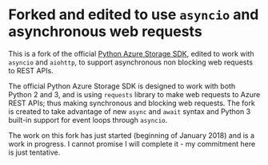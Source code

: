 # Forked and edited to use `asyncio` and asynchronous web requests

This is a fork of the official [Python Azure Storage SDK](https://github.com/Azure/azure-storage-python), edited to work with `asyncio` and `aiohttp`, to support asynchronous non blocking web requests to REST APIs.

The official Python Azure Storage SDK is designed to work with both Python 2 and 3, and is using `requests` library to make web requests to Azure REST APIs; thus making synchronous and blocking web requests. The fork is created to take advantage of new `async` and `await` syntax and Python 3 built-in support for event loops through `asyncio`.

The work on this fork has just started (beginning of January 2018) and is a work in progress. I cannot promise I will complete it - my commitment here is just tentative.
